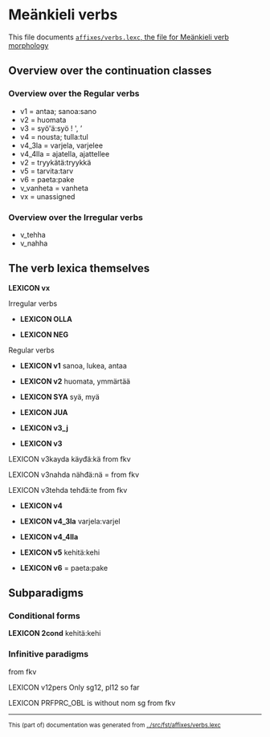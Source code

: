 # Meänkieli verbs

This file documents [`affixes/verbs.lexc`, the file for Meänkieli verb morphology](http://github.com/giellalt/lang-fit/blob/main/src/fst/affixes/verbs.lexc)  


## Overview over the continuation classes

### Overview over the Regular verbs
* v1 = antaa; sanoa:sano
* v2 = huomata
* v3 = syö'ä:syö ! ', ’
* v4 = nousta; tulla:tul
* v4_3la = varjela, varjelee
* v4_4lla = ajatella, ajattellee
* v2 = tryykätä:tryykkä
* v5 = tarvita:tarv
* v6 = paeta:pake
* v_vanheta = vanheta
* vx = unassigned

### Overview over the Irregular verbs
* v_tehha
* v_nahha

## The verb lexica themselves


**LEXICON vx**

Irregular verbs

 * **LEXICON OLLA**







 * **LEXICON NEG**


Regular verbs

 * **LEXICON v1** sanoa, lukea, antaa









 * **LEXICON v2** huomata, ymmärtää











 * **LEXICON SYA** syä, myä

 * **LEXICON JUA**


 * **LEXICON v3_j**

 * **LEXICON v3**











 LEXICON v3kayda käyđä:kä from fkv














 LEXICON v3nahda nähđä:nä = from fkv








 LEXICON v3tehda tehđä:te from fkv











 * **LEXICON v4**











 * **LEXICON v4_3la** varjela:varjel














 * **LEXICON v4_4lla**















 * **LEXICON v5**  kehitä:kehi  













 * **LEXICON v6** =  paeta:pake











## Subparadigms
### Conditional forms

 **LEXICON 2cond** kehitä:kehi  





### Infinitive paradigms



from fkv





 LEXICON v12pers Only sg12, pl12 so far



 LEXICON PRFPRC_OBL is without nom sg from fkv




* * *
<small>This (part of) documentation was generated from [../src/fst/affixes/verbs.lexc](http://github.com/giellalt/lang-fit/blob/main/../src/fst/affixes/verbs.lexc)</small>